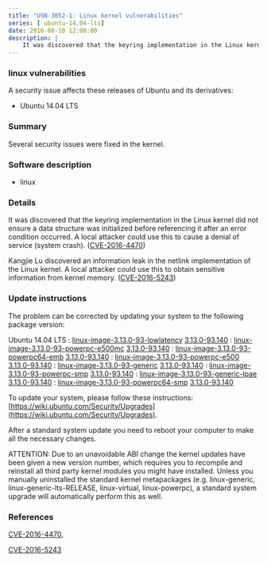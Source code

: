 ```yaml
---
title: "USN-3052-1: Linux kernel vulnerabilities"
series: [ ubuntu-14.04-lts]
date: 2016-08-10 12:00:00
description: |
    It was discovered that the keyring implementation in the Linux kernel did not ensure a data structure was initialized before referencing it after an error condition occurred. A local attacker could use this to cause a denial of service (system crash). ([CVE-2016-4470](http://people.ubuntu.com/~ubuntu-security/cve/CVE-2016-4470))
--- 
```

 
 


### linux vulnerabilities

A security issue affects these releases of Ubuntu and its derivatives:

* Ubuntu 14.04 LTS

### Summary

Several security issues were fixed in the kernel. 

### Software description

* linux 

### Details

It was discovered that the keyring implementation in the Linux kernel did not ensure a data structure was initialized before referencing it after an error condition occurred. A local attacker could use this to cause a denial of service (system crash). ([CVE-2016-4470](http://people.ubuntu.com/~ubuntu-security/cve/CVE-2016-4470))

Kangjie Lu discovered an information leak in the netlink implementation of the Linux kernel. A local attacker could use this to obtain sensitive information from kernel memory. ([CVE-2016-5243](http://people.ubuntu.com/~ubuntu-security/cve/CVE-2016-5243)) 

### Update instructions

The problem can be corrected by updating your system to the following package version:

Ubuntu 14.04 LTS
 : [linux-image-3.13.0-93-lowlatency](https://launchpad.net/ubuntu/+source/linux) <span> [3.13.0-93.140](https://launchpad.net/ubuntu/+source/linux/3.13.0-93.140) </span> 
 : [linux-image-3.13.0-93-powerpc-e500mc](https://launchpad.net/ubuntu/+source/linux) <span> [3.13.0-93.140](https://launchpad.net/ubuntu/+source/linux/3.13.0-93.140) </span> 
 : [linux-image-3.13.0-93-powerpc64-emb](https://launchpad.net/ubuntu/+source/linux) <span> [3.13.0-93.140](https://launchpad.net/ubuntu/+source/linux/3.13.0-93.140) </span> 
 : [linux-image-3.13.0-93-powerpc-e500](https://launchpad.net/ubuntu/+source/linux) <span> [3.13.0-93.140](https://launchpad.net/ubuntu/+source/linux/3.13.0-93.140) </span> 
 : [linux-image-3.13.0-93-generic](https://launchpad.net/ubuntu/+source/linux) <span> [3.13.0-93.140](https://launchpad.net/ubuntu/+source/linux/3.13.0-93.140) </span> 
 : [linux-image-3.13.0-93-powerpc-smp](https://launchpad.net/ubuntu/+source/linux) <span> [3.13.0-93.140](https://launchpad.net/ubuntu/+source/linux/3.13.0-93.140) </span> 
 : [linux-image-3.13.0-93-generic-lpae](https://launchpad.net/ubuntu/+source/linux) <span> [3.13.0-93.140](https://launchpad.net/ubuntu/+source/linux/3.13.0-93.140) </span> 
 : [linux-image-3.13.0-93-powerpc64-smp](https://launchpad.net/ubuntu/+source/linux) <span> [3.13.0-93.140](https://launchpad.net/ubuntu/+source/linux/3.13.0-93.140) </span> 

To update your system, please follow these instructions: [https://wiki.ubuntu.com/Security/Upgrades](https://wiki.ubuntu.com/Security/Upgrades).

After a standard system update you need to reboot your computer to make all the necessary changes.

ATTENTION: Due to an unavoidable ABI change the kernel updates have been given a new version number, which requires you to recompile and reinstall all third party kernel modules you might have installed. Unless you manually uninstalled the standard kernel metapackages (e.g. linux-generic, linux-generic-lts-RELEASE, linux-virtual, linux-powerpc), a standard system upgrade will automatically perform this as well. 

### References

 
 [CVE-2016-4470](http://people.ubuntu.com/~ubuntu-security/cve/CVE-2016-4470), 

 [CVE-2016-5243](http://people.ubuntu.com/~ubuntu-security/cve/CVE-2016-5243)
 

